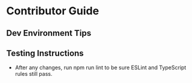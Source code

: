 # Contributor Guide

## Dev Environment Tips

## Testing Instructions
- After any changes, run npm run lint to be sure ESLint and TypeScript rules still pass.
